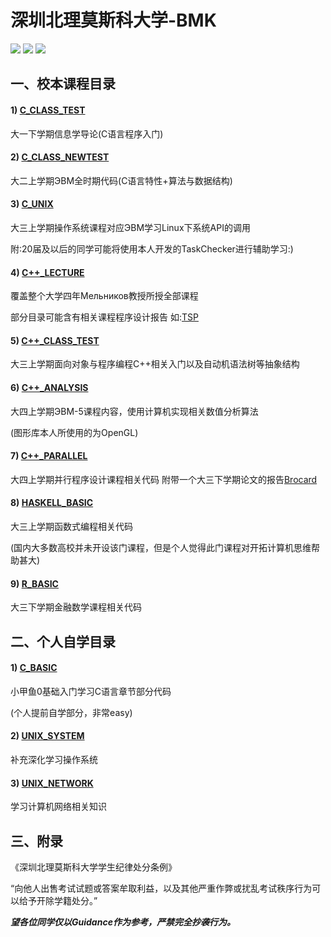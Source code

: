 # 深圳北理莫斯科大学-BMK
[![](https://img.shields.io/github/watchers/KCNyu/Program-MSU-BIT.svg?style=flat)](https://github.com/KCNyu/Program-MSU-BIT/watchers)
[![](https://img.shields.io/github/stars/KCNyu/Program-MSU-BIT.svg?style=flat)](https://github.com/KCNyu/Program-MSU-BIT/stargazers)
![](https://img.shields.io/github/repo-size/KCNyu/Program-MSU-BIT.svg?style=flat)
## 一、校本课程目录

#### 1) [C_CLASS_TEST](./C_CLASS_TEST) 
大一下学期信息学导论(C语言程序入门)

#### 2) [C_CLASS_NEWTEST](./C_CLASS_NEWTEST)
大二上学期ЭВМ全时期代码(C语言特性+算法与数据结构)

#### 3) [C_UNIX](./C_UNIX)
大三上学期操作系统课程对应ЭВМ学习Linux下系统API的调用

附:20届及以后的同学可能将使用本人开发的TaskChecker进行辅助学习:)

#### 4) [C++_LECTURE](./C++_LECTURE)
覆盖整个大学四年Мельников教授所授全部课程

部分目录可能含有相关课程程序设计报告
如:[TSP](./C++_LECTURE/TSP)

#### 5) [C++_CLASS_TEST](./C++_CLASS_TEST)
大三上学期面向对象与程序编程C++相关入门以及自动机语法树等抽象结构

#### 6) [C++_ANALYSIS](./C++_ANALYSIS)
大四上学期ЭВМ-5课程内容，使用计算机实现相关数值分析算法

(图形库本人所使用的为OpenGL)

#### 7) [C++_PARALLEL](./C++_PARALLEL)
大四上学期并行程序设计课程相关代码
附带一个大三下学期论文的报告[Brocard](./C++_PARALLEL/Chapter_BigInteger)

#### 8) [HASKELL_BASIC](./HASKELL_BASIC)
大三上学期函数式编程相关代码

(国内大多数高校并未开设该门课程，但是个人觉得此门课程对开拓计算机思维帮助甚大)

#### 9) [R_BASIC](./R_BASIC)
大三下学期金融数学课程相关代码

## 二、个人自学目录

#### 1) [C_BASIC](./C_BASIC) 
小甲鱼0基础入门学习C语言章节部分代码

(个人提前自学部分，非常easy)

#### 2) [UNIX_SYSTEM](./UNIX_SYSTEM)
补充深化学习操作系统

#### 3) [UNIX_NETWORK](./UNIX_NETWORK)
学习计算机网络相关知识

## 三、附录
《深圳北理莫斯科大学学生纪律处分条例》

“向他人出售考试试题或答案牟取利益，以及其他严重作弊或扰乱考试秩序行为可以给予开除学籍处分。”

***望各位同学仅以Guidance作为参考，严禁完全抄袭行为。***
